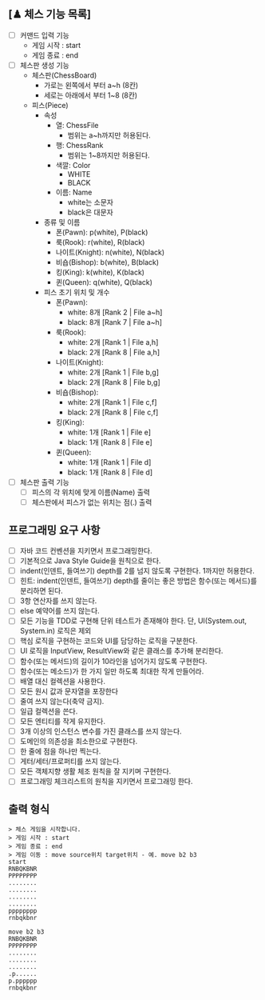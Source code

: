## [♟ 체스 기능 목록]
- [ ] 커맨드 입력 기능
  - 게임 시작 : start
  - 게임 종료 : end
- [ ] 체스판 생성 기능
  - 체스판(ChessBoard)
      - 가로는 왼쪽에서 부터 a~h (8칸)
      - 세로는 아래에서 부터 1~8 (8칸)
  - 피스(Piece)
    - 속성
      - 열: ChessFile
        - 범위는 a~h까지만 허용된다.
      - 행: ChessRank
        - 범위는 1~8까지만 허용된다.
      - 색깔: Color
        - WHITE
        - BLACK
      - 이름: Name
        - white는 소문자
        - black은 대문자
    - 종류 및 이름
      - 폰(Pawn): p(white), P(black)
      - 룩(Rook): r(white), R(black)
      - 나이트(Knight): n(white), N(black)
      - 비숍(Bishop): b(white), B(black)
      - 킹(King): k(white), K(black)
      - 퀸(Queen): q(white), Q(black)
    - 피스 초기 위치 및 개수
      - 폰(Pawn):
        - white: 8개 [Rank 2 | File a~h]
        - black: 8개 [Rank 7 | File a~h]
      - 룩(Rook): 
        - white: 2개 [Rank 1 | File a,h]
        - black: 2개 [Rank 8 | File a,h]
      - 나이트(Knight):
        - white: 2개 [Rank 1 | File b,g]
        - black: 2개 [Rank 8 | File b,g]
      - 비숍(Bishop): 
        - white: 2개 [Rank 1 | File c,f]
        - black: 2개 [Rank 8 | File c,f]
      - 킹(King):
        - white: 1개 [Rank 1 | File e]
        - black: 1개 [Rank 8 | File e]
      - 퀸(Queen): 
        - white: 1개 [Rank 1 | File d]
        - black: 1개 [Rank 8 | File d]
- [ ] 체스판 출력 기능
  - [ ] 피스의 각 위치에 맞게 이름(Name) 출력
  - [ ] 체스판에서 피스가 없는 위치는 점(.) 출력
  
## 프로그래밍 요구 사항
- [ ] 자바 코드 컨벤션을 지키면서 프로그래밍한다.
- [ ] 기본적으로 Java Style Guide을 원칙으로 한다.
- [ ] indent(인덴트, 들여쓰기) depth를 2를 넘지 않도록 구현한다. 1까지만 허용한다.
- [ ] 힌트: indent(인덴트, 들여쓰기) depth를 줄이는 좋은 방법은 함수(또는 메서드)를 분리하면 된다.
- [ ] 3항 연산자를 쓰지 않는다.
- [ ] else 예약어를 쓰지 않는다.
- [ ] 모든 기능을 TDD로 구현해 단위 테스트가 존재해야 한다. 단, UI(System.out, System.in) 로직은 제외
- [ ] 핵심 로직을 구현하는 코드와 UI를 담당하는 로직을 구분한다.
- [ ] UI 로직을 InputView, ResultView와 같은 클래스를 추가해 분리한다.
- [ ] 함수(또는 메서드)의 길이가 10라인을 넘어가지 않도록 구현한다.
- [ ] 함수(또는 메소드)가 한 가지 일만 하도록 최대한 작게 만들어라.
- [ ] 배열 대신 컬렉션을 사용한다.
- [ ] 모든 원시 값과 문자열을 포장한다
- [ ] 줄여 쓰지 않는다(축약 금지).
- [ ] 일급 컬렉션을 쓴다.
- [ ] 모든 엔티티를 작게 유지한다.
- [ ] 3개 이상의 인스턴스 변수를 가진 클래스를 쓰지 않는다.
- [ ] 도메인의 의존성을 최소한으로 구현한다.
- [ ] 한 줄에 점을 하나만 찍는다.
- [ ] 게터/세터/프로퍼티를 쓰지 않는다.
- [ ] 모든 객체지향 생활 체조 원칙을 잘 지키며 구현한다.
- [ ] 프로그래밍 체크리스트의 원칙을 지키면서 프로그래밍 한다.

## 출력 형식
```
> 체스 게임을 시작합니다.
> 게임 시작 : start
> 게임 종료 : end
> 게임 이동 : move source위치 target위치 - 예. move b2 b3
start
RNBQKBNR
PPPPPPPP
........
........
........
........
pppppppp
rnbqkbnr

move b2 b3
RNBQKBNR
PPPPPPPP
........
........
........
.p......
p.pppppp
rnbqkbnr

```
